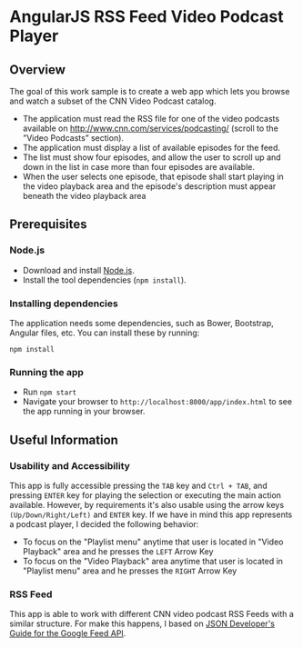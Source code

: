 # AngularJS RSS Feed Video Podcast Player

## Overview

The goal of this work sample is to create a web app which lets you browse and watch a subset of the CNN Video Podcast catalog.

- The application must read the RSS file for one of the video podcasts available on http://www.cnn.com/services/podcasting/  (scroll to the ”Video Podcasts” section).
- The application must display a list of available episodes for the feed.
- The list must show four episodes, and allow the user to scroll up and down in the list in case more than four episodes are available.
- When the user selects one episode, that episode shall start playing in the video playback area and the episode's description must appear beneath the video playback area


## Prerequisites

### Node.js

- Download and install [Node.js][node-download-url].
- Install the tool dependencies (`npm install`).


### Installing dependencies

The application needs some dependencies, such as Bower, Bootstrap, Angular files, etc.  You can install these by running:

```
npm install
```


### Running the app

- Run `npm start`
- Navigate your browser to `http://localhost:8000/app/index.html` to see the app running in your browser.


## Useful Information

### Usability and Accessibility

This app is fully accessible pressing the `TAB` key and `Ctrl + TAB`, and pressing `ENTER` key for playing the selection or executing the main action available. 
However, by requirements it's also usable using the arrow keys `(Up/Down/Right/Left)` and `ENTER` key. If we have in mind this app represents a podcast player, I decided the following behavior: 

- To focus on the "Playlist menu" anytime that user is located in "Video Playback" area and he presses the `LEFT` Arrow Key
- To focus on the "Video Playback" area anytime that user is located in "Playlist menu" area and he presses the `RIGHT` Arrow Key

### RSS Feed

This app is able to work with different CNN video podcast RSS Feeds with a similar structure. For make this happens, I based on [JSON Developer's Guide for the Google Feed API][json-dev-guide-url].


[node-download-url]: https://nodejs.org/en/download/
[json-dev-guide-url]: https://developers.google.com/feed/v1/jsondevguide